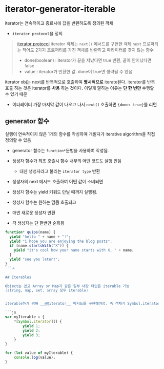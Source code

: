 # iterator-generator-iterable

iterator는 연속적이고 종료시에 값을 반환하도록 정의된 객체
- `iterator protocol`을 정의

> [iterator protocol](https://developer.mozilla.org/en-US/docs/Web/JavaScript/Reference/Iteration_protocols#The_iterator_protocol)
> iterator 객체는 `next()` 메서드를 구현한 객체
> `next` 프로퍼티는 적어도 2가지 프로퍼티를 가진 객체를 반환하고 파라미터를 갖지 않는 함수
> - done(boolean) : iterator가 끝을 지났다면 true 반환, 끝이 안지났다면 false
> - value : iterator가 반환한 값. done이 true면 생략될 수 있음

iterator obj는 next를 반복적으로 호출하여 __명시적으로__ iterate된다.
iterator를 반복 호출 하는 것은 iterator를 __사용__ 하는 것이다. 이렇게 말하는 이유는 __단 한 번만__ 수행할 수 있기 때문
- 이터레이터 가장 마지막 값이 나오고 나서 `next()` 호출하면 `{done: true}`를 리턴


## generator 함수

실행이 연속적이지 않은 1개의 함수를 작성하여 개발자가 iterative algorithm을 직접 정의할 수 있음
- generator 함수는 `function*`문법을 사용하여 작성됨.
- 생성자 함수가 최초 호출시 함수 내부의 어떤 코드도 실행 안됨
  - 대신 생성자라고 불리는 `iterator type` 반환
- 생성자의 next 메서드 호출하여 어떤 값이 소비되면
- 생성자 함수는 yield 키워드 만날 때까지 실행됨.

- 생성자 함수는 원하는 맘큼 호출되고
- 매번 새로운 생성자 반환
- 각 생성자는 단 한번만 순회됨

```js
function* quips(name) {
  yield "hello " + name + "!";
  yield "i hope you are enjoying the blog posts";
  if (name.startsWith("X")) {
    yield "it's cool how your name starts with X, " + name;
  }
  yield "see you later!";
}
```ㅗ

## Iterables

Object는 없고 Array or Map과 같은 일부 내장 타입은 iterable 가능
(string, map, set, array 모두 iterable)


iterable하기 위해 __@@iterator__ 메서드를 구현해야함. 즉 객체가 Symbol.iterator 속성을 가져야함.

```js
var myIterable = {
    *[Symbol.iterator]() {
        yield 1;
        yield 2;
        yield 3;
    }
}

for (let value of myIterable) {
    console.log(value);
}
```